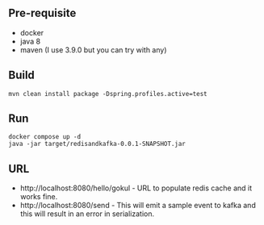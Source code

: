 ## Pre-requisite
- docker
- java 8
- maven (I use 3.9.0 but you can try with any)
## Build
    mvn clean install package -Dspring.profiles.active=test
## Run
    docker compose up -d
    java -jar target/redisandkafka-0.0.1-SNAPSHOT.jar
## URL
- http://localhost:8080/hello/gokul - URL to populate redis cache and it works fine.
- http://localhost:8080/send - This will emit a sample event to kafka and this will result in an error in serialization.


